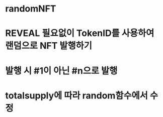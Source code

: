 # randomNFT

# REVEAL 필요없이 TokenID를 사용하여 랜덤으로 NFT 발행하기

# 발행 시 #1이 아닌 #n으로 발행

# totalsupply에 따라 random함수에서 수정
